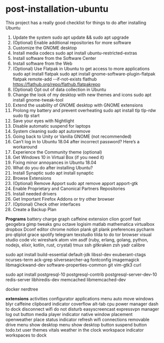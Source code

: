 # post-installation-ubuntu
This project has a really good checklist for things to do after installing Ubuntu

1. Update the system
  sudo apt update && sudo apt upgrade
2. (Optional) Enable additional repositories for more software
3. Customize the GNOME desktop
4. Install media codecs
  sudo apt install ubuntu-restricted-extras
5. Install software from the Software Center
6. Install software from the Web
7. (Optional) Use Flatpak in Ubuntu to get access to more applications
  sudo apt install flatpak
  sudo apt install gnome-software-plugin-flatpak
  flatpak remote-add --if-not-exists flathub https://flathub.org/repo/flathub.flatpakrepo
8. (Optional) Opt out of data collection in Ubuntu
9. Change the look of my desktop with new themes and icons
  sudo apt install gnome-tweak-tool
10. Extend the usability of GNOME desktop with GNOME extensions
11. Prolong my battery and prevent overheating
  sudo apt install tlp tlp-rdw
  sudo tlp start
12. Save your eyes with Nightlight
13. Disable automatic suspend for laptops
14. System cleaning
  sudo apt autoremove
15. Going back to Unity or Vanilla GNOME (not recommended)
16. Can’t log in to Ubuntu 18.04 after incorrect password? Here’s a workaround
17. Experience the Community theme (optional)
18. Get Windows 10 in Virtual Box (if you need it)
19. Fixing minor annoyances in Ubuntu 18.04
20. What do you do after installing Ubuntu?
21. Install Synaptic
  sudo apt install synaptic
22. Browse Extensions
23. (Optional) Remove Apport
  sudo apt remove apport apport-gtk
24. Enable Proprietary and Canonical Partners Repositories
25. Install needed drivers
26. Get Important Firefox Addons or try other browser
27. (Optional) Check other interfaces
28. Create a Backup Plan

**Programs**
battery charge graph
caffeine extension
clion
gconf
fast
geogebra
gimp
tweaks
gnu octave
logisim
matlab
mathematica
virtualbox
dropbox
Dconf editor
chrome
notion
plank
git
plank preferences
pycharm pro
qtiplot
grace
spotify
telegram
texstudio
tilda
to do
tor browser
visual studio code
vlc
wireshark
atom
vim
asdf (ruby, erlang, golang, python, nodejs, elixir, kotlin, rust, crystal)
tmux
ssh
gitkraken
zsh
yadr
calibre

sudo apt install build-essential default-jdk libssl-dev exuberant-ctags ncurses-term ack-grep silversearcher-ag fontconfig imagemagick libmagickwand-dev software-properties-common git vim-gtk3 curl

sudo apt install postgresql-10 postgresql-contrib postgresql-server-dev-10 redis-server libhiredis-dev memcached libmemcached-dev

docker
nerdtree





**extensions**
activities configurator
applications menu
auto move windows
blyr
caffeine
clipboard indicator
coverflow alt-tab
cpu power manager
dash to dock
disconnect wifi
do not disturb
easyscreencast
expressvpn manager
log out button
media player indicator
native window placement
openweather
place status indicator
refresh wifi connections
removable drive menu
show desktop menu
show desktop button
suspend button
todo.txt
user themes
vitals
weather in the clock
workspace indicator
workspaces to dock
